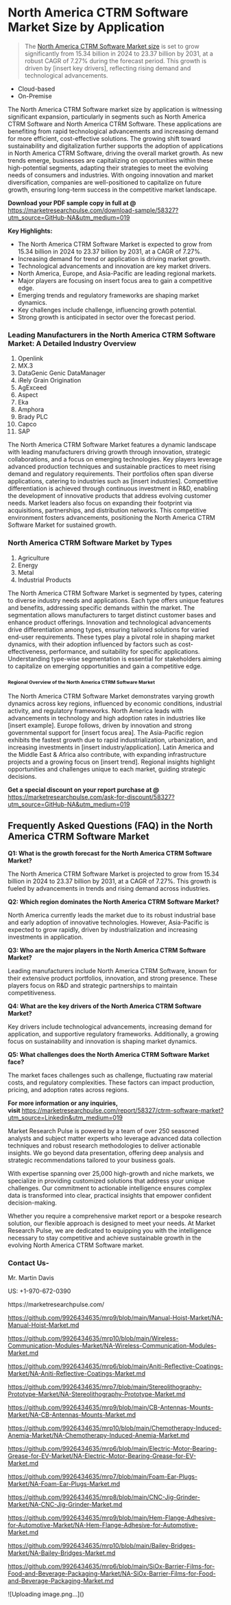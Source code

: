 <h1>North America CTRM Software Market&nbsp;Size by Application</h1><blockquote><p>The <a href="https://marketresearchpulse.com/download-sample/58327?utm_source=GitHub-NA&amp;utm_medium=019">North America CTRM Software Market size</a> is set to grow significantly from 15.34 billion in 2024 to 23.37 billion by 2031, at a robust CAGR of 7.27% during the forecast period. This growth is driven by [insert key drivers], reflecting rising demand and technological advancements.</p></blockquote><ul><li>Cloud-based<li> On-Premise</li></ul><p>The North America CTRM Software market size by application is witnessing significant expansion, particularly in segments such as North America CTRM Software and North America CTRM Software. These applications are benefiting from rapid technological advancements and increasing demand for more efficient, cost-effective solutions. The growing shift toward sustainability and digitalization further supports the adoption of applications in North America CTRM Software, driving the overall market growth. As new trends emerge, businesses are capitalizing on opportunities within these high-potential segments, adapting their strategies to meet the evolving needs of consumers and industries. With ongoing innovation and market diversification, companies are well-positioned to capitalize on future growth, ensuring long-term success in the competitive market landscape.</p><p><strong>Download your PDF sample copy in full at @ </strong><a href="https://marketresearchpulse.com/download-sample/58327?utm_source=GitHub-NA&amp;utm_medium=019">https://marketresearchpulse.com/download-sample/58327?utm_source=GitHub-NA&amp;utm_medium=019</a></p><p><strong>Key Highlights: </strong></p><ul><li>The North America CTRM Software Market is expected to grow from 15.34 billion in 2024 to 23.37 billion by 2031, at a CAGR of 7.27%.</li><li>Increasing demand for trend or application is driving market growth.</li><li>Technological advancements and innovation are key market drivers.</li><li>North America, Europe, and Asia-Pacific are leading regional markets.</li><li>Major players are focusing on insert focus area to gain a competitive edge.</li><li>Emerging trends and regulatory frameworks are shaping market dynamics.</li><li>Key challenges include challenge, influencing growth potential.</li><li>Strong growth is anticipated in sector over the forecast period.</li></ul><h3>Leading Manufacturers in the North America CTRM Software Market: A Detailed Industry Overview</h3><ol><li>Openlink</li><li>MX.3</li><li>DataGenic Genic DataManager</li><li>iRely Grain Origination</li><li>AgExceed</li><li>Aspect</li><li>Eka</li><li>Amphora</li><li>Brady PLC</li><li>Capco</li><li>SAP</li></ol><div class="flex max-w-full flex-col flex-grow"><div class="min-h-8 text-message flex w-full flex-col items-end gap-2 whitespace-normal break-words [.text-message+&amp;]:mt-5" dir="auto" data-message-author-role="assistant" data-message-id="fd8432e4-4910-450d-b182-61b7bfb0a01f" data-message-model-slug="gpt-4o"><div class="flex w-full flex-col gap-1 empty:hidden first:pt-[3px]"><div class="markdown prose w-full break-words dark:prose-invert light"><p>The North America CTRM Software Market features a dynamic landscape with leading manufacturers driving growth through innovation, strategic collaborations, and a focus on emerging technologies. Key players leverage advanced production techniques and sustainable practices to meet rising demand and regulatory requirements. Their portfolios often span diverse applications, catering to industries such as [insert industries]. Competitive differentiation is achieved through continuous investment in R&amp;D, enabling the development of innovative products that address evolving customer needs. Market leaders also focus on expanding their footprint via acquisitions, partnerships, and distribution networks. This competitive environment fosters advancements, positioning the North America CTRM Software Market for sustained growth.</p></div></div></div></div><h3>North America CTRM Software Market by Types</h3><ol><li>Agriculture<li> Energy<li> Metal<li> Industrial Products</li></ol><div class="flex max-w-full flex-col flex-grow"><div class="min-h-8 text-message flex w-full flex-col items-end gap-2 whitespace-normal break-words [.text-message+&amp;]:mt-5" dir="auto" data-message-author-role="assistant" data-message-id="084470be-0bb7-4664-bddf-5156b4f41249" data-message-model-slug="gpt-4o-mini"><div class="flex w-full flex-col gap-1 empty:hidden first:pt-[3px]"><div class="markdown prose w-full break-words dark:prose-invert light"><p>The North America CTRM Software Market is segmented by types, catering to diverse industry needs and applications. Each type offers unique features and benefits, addressing specific demands within the market. The segmentation allows manufacturers to target distinct customer bases and enhance product offerings. Innovation and technological advancements drive differentiation among types, ensuring tailored solutions for varied end-user requirements. These types play a pivotal role in shaping market dynamics, with their adoption influenced by factors such as cost-effectiveness, performance, and suitability for specific applications. Understanding type-wise segmentation is essential for stakeholders aiming to capitalize on emerging opportunities and gain a competitive edge.</p></div></div></div></div><h3><span style="font-size: 11px;">Regional Overview of the North America CTRM Software Market</span></h3><div class="flex max-w-full flex-col flex-grow"><div class="min-h-8 text-message flex w-full flex-col items-end gap-2 whitespace-normal break-words [.text-message+&amp;]:mt-5" dir="auto" data-message-author-role="assistant" data-message-id="e9038762-ce64-4e30-91c9-9bd413514231" data-message-model-slug="gpt-4o-mini"><div class="flex w-full flex-col gap-1 empty:hidden first:pt-[3px]"><div class="markdown prose w-full break-words dark:prose-invert light"><p>The North America CTRM Software Market demonstrates varying growth dynamics across key regions, influenced by economic conditions, industrial activity, and regulatory frameworks. North America leads with advancements in technology and high adoption rates in industries like [insert example]. Europe follows, driven by innovation and strong governmental support for [insert focus area]. The Asia-Pacific region exhibits the fastest growth due to rapid industrialization, urbanization, and increasing investments in [insert industry/application]. Latin America and the Middle East &amp; Africa also contribute, with expanding infrastructure projects and a growing focus on [insert trend]. Regional insights highlight opportunities and challenges unique to each market, guiding strategic decisions.</p></div></div></div></div><p><strong>Get a special discount on your report purchase at @ </strong><a href="https://marketresearchpulse.com/ask-for-discount/58327?utm_source=GitHub-NA&amp;utm_medium=019">https://marketresearchpulse.com/ask-for-discount/58327?utm_source=GitHub-NA&amp;utm_medium=019</a></p><h2>Frequently Asked Questions (FAQ) in the North America CTRM Software Market</h2><p><strong>Q1: What is the growth forecast for the North America CTRM Software Market?</strong></p><p>The North America CTRM Software Market is projected to grow from 15.34 billion in 2024 to 23.37 billion by 2031, at a CAGR of 7.27%. This growth is fueled by advancements in trends and rising demand across industries.</p><p><strong>Q2: Which region dominates the North America CTRM Software Market?</strong></p><p>North America currently leads the market due to its robust industrial base and early adoption of innovative technologies. However, Asia-Pacific is expected to grow rapidly, driven by industrialization and increasing investments in application.</p><p><strong>Q3: Who are the major players in the North America CTRM Software Market?</strong></p><p>Leading manufacturers include North America CTRM Software, known for their extensive product portfolios, innovation, and strong presence. These players focus on R&amp;D and strategic partnerships to maintain competitiveness.</p><p><strong>Q4: What are the key drivers of the North America CTRM Software Market?</strong></p><p>Key drivers include technological advancements, increasing demand for application, and supportive regulatory frameworks. Additionally, a growing focus on sustainability and innovation is shaping market dynamics.</p><p><strong>Q5: What challenges does the North America CTRM Software Market face?</strong></p><p>The market faces challenges such as challenge, fluctuating raw material costs, and regulatory complexities. These factors can impact production, pricing, and adoption rates across regions.</p><p><strong>For more information or any inquiries, visit&nbsp;</strong><a href="https://marketresearchpulse.com/report/58327/ctrm-software-market?utm_source=Linkedin&utm_medium=019">https://marketresearchpulse.com/report/58327/ctrm-software-market?utm_source=Linkedin&utm_medium=019</a></p><p>Market Research Pulse is powered by a team of over 250 seasoned analysts and subject matter experts who leverage advanced data collection techniques and robust research methodologies to deliver actionable insights. We go beyond data presentation, offering deep analysis and strategic recommendations tailored to your business goals.</p><p>With expertise spanning over 25,000 high-growth and niche markets, we specialize in providing customized solutions that address your unique challenges. Our commitment to actionable intelligence ensures complex data is transformed into clear, practical insights that empower confident decision-making.</p><p>Whether you require a comprehensive market report or a bespoke research solution, our flexible approach is designed to meet your needs. At Market Research Pulse, we are dedicated to equipping you with the intelligence necessary to stay competitive and achieve sustainable growth in the evolving North America CTRM Software market.</p><h3><strong>Contact Us-</strong></h3><p>Mr. Martin Davis</p><p>US: +1-970-672-0390</p><p>https://marketresearchpulse.com/</p><p><a href="https://github.com/9926434635/mrp9/blob/main/Manual-Hoist-Market/NA-Manual-Hoist-Market.md">https://github.com/9926434635/mrp9/blob/main/Manual-Hoist-Market/NA-Manual-Hoist-Market.md</a></p><p><a href="https://github.com/9926434635/mrp10/blob/main/Wireless-Communication-Modules-Market/NA-Wireless-Communication-Modules-Market.md">https://github.com/9926434635/mrp10/blob/main/Wireless-Communication-Modules-Market/NA-Wireless-Communication-Modules-Market.md</a></p><p><a href="https://github.com/9926434635/mrp6/blob/main/Aniti-Reflective-Coatings-Market/NA-Aniti-Reflective-Coatings-Market.md">https://github.com/9926434635/mrp6/blob/main/Aniti-Reflective-Coatings-Market/NA-Aniti-Reflective-Coatings-Market.md</a></p><p><a href="https://github.com/9926434635/mrp7/blob/main/Stereolithography-Prototype-Market/NA-Stereolithography-Prototype-Market.md">https://github.com/9926434635/mrp7/blob/main/Stereolithography-Prototype-Market/NA-Stereolithography-Prototype-Market.md</a></p><p><a href="https://github.com/9926434635/mrp9/blob/main/CB-Antennas-Mounts-Market/NA-CB-Antennas-Mounts-Market.md">https://github.com/9926434635/mrp9/blob/main/CB-Antennas-Mounts-Market/NA-CB-Antennas-Mounts-Market.md</a></p><p><a href="https://github.com/9926434635/mrp10/blob/main/Chemotherapy-Induced-Anemia-Market/NA-Chemotherapy-Induced-Anemia-Market.md">https://github.com/9926434635/mrp10/blob/main/Chemotherapy-Induced-Anemia-Market/NA-Chemotherapy-Induced-Anemia-Market.md</a></p><p><a href="https://github.com/9926434635/mrp6/blob/main/Electric-Motor-Bearing-Grease-for-EV-Market/NA-Electric-Motor-Bearing-Grease-for-EV-Market.md">https://github.com/9926434635/mrp6/blob/main/Electric-Motor-Bearing-Grease-for-EV-Market/NA-Electric-Motor-Bearing-Grease-for-EV-Market.md</a></p><p><a href="https://github.com/9926434635/mrp7/blob/main/Foam-Ear-Plugs-Market/NA-Foam-Ear-Plugs-Market.md">https://github.com/9926434635/mrp7/blob/main/Foam-Ear-Plugs-Market/NA-Foam-Ear-Plugs-Market.md</a></p><p><a href="https://github.com/9926434635/mrp8/blob/main/CNC-Jig-Grinder-Market/NA-CNC-Jig-Grinder-Market.md">https://github.com/9926434635/mrp8/blob/main/CNC-Jig-Grinder-Market/NA-CNC-Jig-Grinder-Market.md</a></p><p><a href="https://github.com/9926434635/mrp9/blob/main/Hem-Flange-Adhesive-for-Automotive-Market/NA-Hem-Flange-Adhesive-for-Automotive-Market.md">https://github.com/9926434635/mrp9/blob/main/Hem-Flange-Adhesive-for-Automotive-Market/NA-Hem-Flange-Adhesive-for-Automotive-Market.md</a></p><p><a href="https://github.com/9926434635/mrp10/blob/main/Bailey-Bridges-Market/NA-Bailey-Bridges-Market.md">https://github.com/9926434635/mrp10/blob/main/Bailey-Bridges-Market/NA-Bailey-Bridges-Market.md</a></p><p><a href="https://github.com/9926434635/mrp6/blob/main/SiOx-Barrier-Films-for-Food-and-Beverage-Packaging-Market/NA-SiOx-Barrier-Films-for-Food-and-Beverage-Packaging-Market.md">https://github.com/9926434635/mrp6/blob/main/SiOx-Barrier-Films-for-Food-and-Beverage-Packaging-Market/NA-SiOx-Barrier-Films-for-Food-and-Beverage-Packaging-Market.md</a></p>
![Uploading image.png…]()
